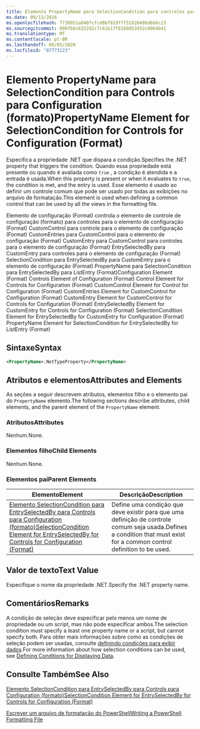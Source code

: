 ```yaml
---
title: Elemento PropertyName para SelectionCondition para controles para configuração (formato) | Microsoft Docs
ms.date: 09/13/2016
ms.openlocfilehash: 7730951a840fcfcd8bf819fff5182049bd6b6c23
ms.sourcegitcommit: 0907b8c6322d2c7c61b17f8168d53452c8964b41
ms.translationtype: MT
ms.contentlocale: pt-BR
ms.lasthandoff: 08/05/2020
ms.locfileid: "87773123"
---
```

# <a name="propertyname-element-for-selectioncondition-for-controls-for-configuration-format"></a><span data-ttu-id="b207e-102">Elemento PropertyName para SelectionCondition para Controls para Configuration (formato)</span><span class="sxs-lookup"><span data-stu-id="b207e-102">PropertyName Element for SelectionCondition for Controls for Configuration (Format)</span></span>

<span data-ttu-id="b207e-103">Especifica a propriedade .NET que dispara a condição.</span><span class="sxs-lookup"><span data-stu-id="b207e-103">Specifies the .NET property that triggers the condition.</span></span> <span data-ttu-id="b207e-104">Quando essa propriedade está presente ou quando é avaliada como `true` , a condição é atendida e a entrada é usada.</span><span class="sxs-lookup"><span data-stu-id="b207e-104">When this property is present or when it evaluates to `true`, the condition is met, and the entry is used.</span></span> <span data-ttu-id="b207e-105">Esse elemento é usado ao definir um controle comum que pode ser usado por todas as exibições no arquivo de formatação.</span><span class="sxs-lookup"><span data-stu-id="b207e-105">This element is used when defining a common control that can be used by all the views in the formatting file.</span></span>

<span data-ttu-id="b207e-106">Elemento de configuração (Format) controla o elemento de controle de configuração (formato) para controles para o elemento de configuração (Format) CustomControl para controle para o elemento de configuração (Format) CustomEntries para CustomControl para o elemento de configuração (Format) CustomEntry para CustomControl para controles para o elemento de configuração (Format) EntrySelectedBy para CustomEntry para controles para o elemento de configuração (Format) SelectionCondition para EntrySelectedBy para CustomEntry para o elemento de configuração (Format) PropertyName para SelectionCondition para EntrySelectedBy para ListEntry (Format)</span><span class="sxs-lookup"><span data-stu-id="b207e-106">Configuration Element (Format) Controls Element of Configuration (Format) Control Element for Controls for Configuration (Format) CustomControl Element for Control for Configuration (Format) CustomEntries Element for CustomControl for Configuration (Format) CustomEntry Element for CustomControl for Controls for Configuration (Format) EntrySelectedBy Element for CustomEntry for Controls for Configuration (Format) SelectionCondition Element for EntrySelectedBy for CustomEntry for Configuration (Format) PropertyName Element for SelectionCondition for EntrySelectedBy for ListEntry (Format)</span></span>

## <a name="syntax"></a><span data-ttu-id="b207e-107">Sintaxe</span><span class="sxs-lookup"><span data-stu-id="b207e-107">Syntax</span></span>

```xml
<PropertyName>.NetTypeProperty</PropertyName>
```

## <a name="attributes-and-elements"></a><span data-ttu-id="b207e-108">Atributos e elementos</span><span class="sxs-lookup"><span data-stu-id="b207e-108">Attributes and Elements</span></span>

<span data-ttu-id="b207e-109">As seções a seguir descrevem atributos, elementos filho e o elemento pai do `PropertyName` elemento.</span><span class="sxs-lookup"><span data-stu-id="b207e-109">The following sections describe attributes, child elements, and the parent element of the `PropertyName` element.</span></span>

### <a name="attributes"></a><span data-ttu-id="b207e-110">Atributos</span><span class="sxs-lookup"><span data-stu-id="b207e-110">Attributes</span></span>

<span data-ttu-id="b207e-111">Nenhum.</span><span class="sxs-lookup"><span data-stu-id="b207e-111">None.</span></span>

### <a name="child-elements"></a><span data-ttu-id="b207e-112">Elementos filho</span><span class="sxs-lookup"><span data-stu-id="b207e-112">Child Elements</span></span>

<span data-ttu-id="b207e-113">Nenhum.</span><span class="sxs-lookup"><span data-stu-id="b207e-113">None.</span></span>

### <a name="parent-elements"></a><span data-ttu-id="b207e-114">Elementos pai</span><span class="sxs-lookup"><span data-stu-id="b207e-114">Parent Elements</span></span>

|<span data-ttu-id="b207e-115">Elemento</span><span class="sxs-lookup"><span data-stu-id="b207e-115">Element</span></span>|<span data-ttu-id="b207e-116">Descrição</span><span class="sxs-lookup"><span data-stu-id="b207e-116">Description</span></span>|
|-------------|-----------------|
|[<span data-ttu-id="b207e-117">Elemento SelectionCondition para EntrySelectedBy para Controls para Configuration (formato)</span><span class="sxs-lookup"><span data-stu-id="b207e-117">SelectionCondition Element for EntrySelectedBy for Controls for Configuration (Format)</span></span>](./selectioncondition-element-for-entryselectedby-for-controls-for-configuration-format.md)|<span data-ttu-id="b207e-118">Define uma condição que deve existir para que uma definição de controle comum seja usada.</span><span class="sxs-lookup"><span data-stu-id="b207e-118">Defines a condition that must exist for a common control definition to be used.</span></span>|

## <a name="text-value"></a><span data-ttu-id="b207e-119">Valor de texto</span><span class="sxs-lookup"><span data-stu-id="b207e-119">Text Value</span></span>

<span data-ttu-id="b207e-120">Especifique o nome da propriedade .NET.</span><span class="sxs-lookup"><span data-stu-id="b207e-120">Specify the .NET property name.</span></span>

## <a name="remarks"></a><span data-ttu-id="b207e-121">Comentários</span><span class="sxs-lookup"><span data-stu-id="b207e-121">Remarks</span></span>

<span data-ttu-id="b207e-122">A condição de seleção deve especificar pelo menos um nome de propriedade ou um script, mas não pode especificar ambos.</span><span class="sxs-lookup"><span data-stu-id="b207e-122">The selection condition must specify a least one property name or a script, but cannot specify both.</span></span> <span data-ttu-id="b207e-123">Para obter mais informações sobre como as condições de seleção podem ser usadas, consulte [definindo condições para exibir dados](./defining-conditions-for-displaying-data.md).</span><span class="sxs-lookup"><span data-stu-id="b207e-123">For more information about how selection conditions can be used, see [Defining Conditions for Displaying Data](./defining-conditions-for-displaying-data.md).</span></span>

## <a name="see-also"></a><span data-ttu-id="b207e-124">Consulte Também</span><span class="sxs-lookup"><span data-stu-id="b207e-124">See Also</span></span>

[<span data-ttu-id="b207e-125">Elemento SelectionCondition para EntrySelectedBy para Controls para Configuration (formato)</span><span class="sxs-lookup"><span data-stu-id="b207e-125">SelectionCondition Element for EntrySelectedBy for Controls for Configuration (Format)</span></span>](./selectioncondition-element-for-entryselectedby-for-controls-for-configuration-format.md)

[<span data-ttu-id="b207e-126">Escrever um arquivo de formatação do PowerShell</span><span class="sxs-lookup"><span data-stu-id="b207e-126">Writing a PowerShell Formatting File</span></span>](./writing-a-powershell-formatting-file.md)
